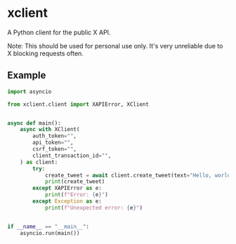 # xclient

A Python client for the public X API.

Note: This should be used for personal use only. It's very unreliable due to X blocking requests often.

## Example

```python
import asyncio

from xclient.client import XAPIError, XClient


async def main():
    async with XClient(
        auth_token="",
        api_token="",
        csrf_token="",
        client_transaction_id="",
    ) as client:
        try:
            create_tweet = await client.create_tweet(text="Hello, world!")
            print(create_tweet)
        except XAPIError as e:
            print(f"Error: {e}")
        except Exception as e:
            print(f"Unexpected error: {e}")


if __name__ == "__main__":
    asyncio.run(main())
```
